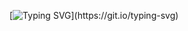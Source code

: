 


[![Typing SVG](https://readme-typing-svg.demolab.com?font=Silkscreen&size=19&pause=1000&random=false&width=435&lines=Quiet+grind%2C+steady+vibes%2C+no+fuss.)](https://git.io/typing-svg)
